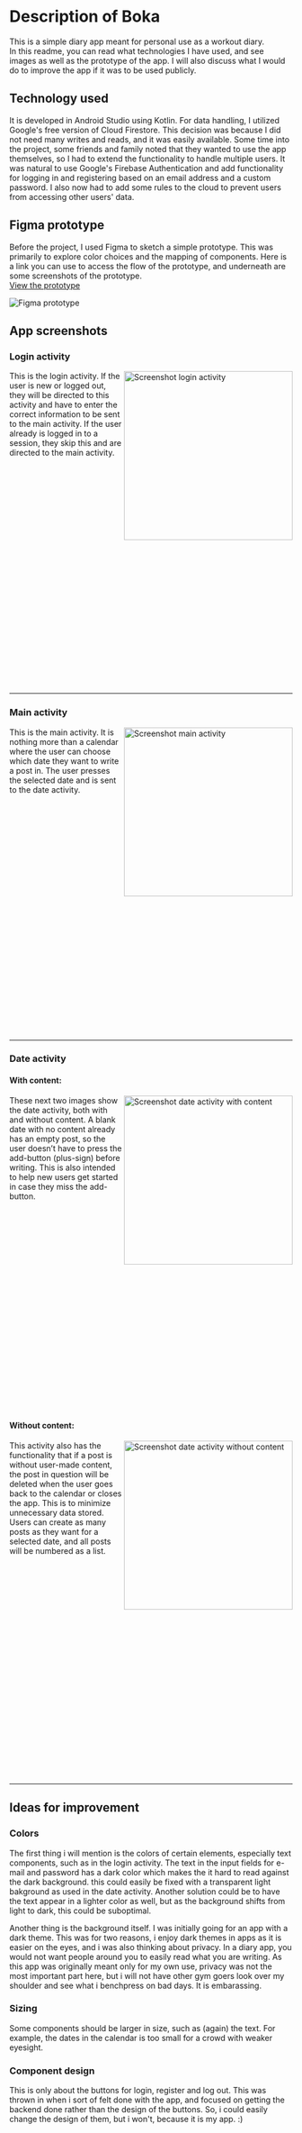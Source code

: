 # Description of Boka

This is a simple diary app meant for personal use as a workout diary.  
In this readme, you can read what technologies I have used, and see images as well as the prototype of the app. I will also discuss what I would do to improve the app if it was to be used publicly.

## Technology used
It is developed in Android Studio using Kotlin. For data handling, I utilized Google's free version of Cloud Firestore. This decision was because I did not need many writes and reads, and it was easily available. Some time into the project, some friends and family noted that they wanted to use the app themselves, so I had to extend the functionality to handle multiple users. It was natural to use Google's Firebase Authentication and add functionality for logging in and registering based on an email address and a custom password. I also now had to add some rules to the cloud to prevent users from accessing other users' data.

## Figma prototype
Before the project, I used Figma to sketch a simple prototype. This was primarily to explore color choices and the mapping of components. Here is a link you can use to access the flow of the prototype, and underneath are some screenshots of the prototype.  
[View the prototype](https://www.figma.com/proto/DGHq48vwqGx01fiKz4p9qv/Boka?node-id=0-1&t=7KYJsThaTQYjIiZu-1)

![Figma prototype](figma_prototype.png)

## App screenshots

### Login activity
<img src="Screenshot_loginactivity.png" alt="Screenshot login activity" align="right" width="300">

This is the login activity. If the user is new or logged out, they will be directed to this activity and have to enter the correct information to be sent to the main activity. If the user already is logged in to a session, they skip this and are directed to the main activity.

<br /> 
<br /> 
<br /> 
<br /> 
<br /> 
<br /> 
<br /> 
<br /> 
<br /> 
<br /> 
<br /> 
<br /> 
<br /> 
<br /> 
<br /> 
<br /> 
<br /> 
<br /> 
<br /> 
<br /> 
<br /> 
<br /> 
<br /> 

---

### Main activity
<img src="Screenshot_mainactivity.png" alt="Screenshot main activity" align="right" width="300">

This is the main activity. It is nothing more than a calendar where the user can choose which date they want to write a post in. The user presses the selected date and is sent to the date activity.

<br /> 
<br /> 
<br /> 
<br /> 
<br /> 
<br /> 
<br /> 
<br /> 
<br /> 
<br /> 
<br /> 
<br /> 
<br /> 
<br /> 
<br /> 
<br /> 
<br /> 
<br /> 
<br /> 
<br /> 
<br /> 
<br /> 
<br /> 
<br /> 

---

### Date activity

#### With content:
<img src="Screenshot_dateactivity_content.png" alt="Screenshot date activity with content" align="right" width="300">

These next two images show the date activity, both with and without content. A blank date with no content already has an empty post, so the user doesn’t have to press the add-button (plus-sign) before writing. This is also intended to help new users get started in case they miss the add-button.

<br /> 
<br /> 
<br /> 
<br /> 
<br /> 
<br /> 
<br /> 
<br /> 
<br /> 
<br /> 
<br /> 
<br /> 
<br /> 
<br /> 
<br /> 
<br /> 
<br /> 
<br /> 
<br /> 
<br /> 
<br /> 
   
#### Without content:
<img src="Screenshot_dateactivity_nocontent.png" alt="Screenshot date activity without content" align="right" width="300">

This activity also has the functionality that if a post is without user-made content, the post in question will be deleted when the user goes back to the calendar or closes the app. This is to minimize unnecessary data stored. Users can create as many posts as they want for a selected date, and all posts will be numbered as a list.
<br /> 
<br /> 
<br /> 
<br /> 
<br /> 
<br /> 
<br /> 
<br /> 
<br /> 
<br /> 
<br /> 
<br /> 
<br /> 
<br /> 
<br /> 
<br /> 
<br /> 
<br /> 
<br /> 
<br /> 
<br /> 
<br /> 
<br /> 
<br /> 

---

## Ideas for improvement

### Colors
The first thing i will mention is the colors of certain elements, especially text components, such as in the login activity. The text in the input fields for e-mail and password has a dark color which makes the it hard to read against the dark background. this could easily be fixed with a transparent light bakground as used in the date activity. Another solution could be to have the text appear in a lighter color as well, but as the background shifts from light to dark, this could be suboptimal. 

Another thing is the background itself. I was initially going for an app with a dark theme. This was for two reasons, i enjoy dark themes in apps as it is easier on the eyes, and i was also thinking about privacy. In a diary app, you would not want people around you to easily read what you are writing. As this app was originally meant only for my own use, privacy was not the most important part here, but i will not have other gym goers look over my shoulder and see what i benchpress on bad days. It is embarassing.

### Sizing
Some components should be larger in size, such as (again) the text. For example, the dates in the calendar is too small for a crowd with weaker eyesight.

### Component design
This is only about the buttons for login, register and log out. This was thrown in when i sort of felt done with the app, and focused on getting the backend done rather than the design of the buttons. So, i could easily change the design of them, but i won't, because it is my app. :)

